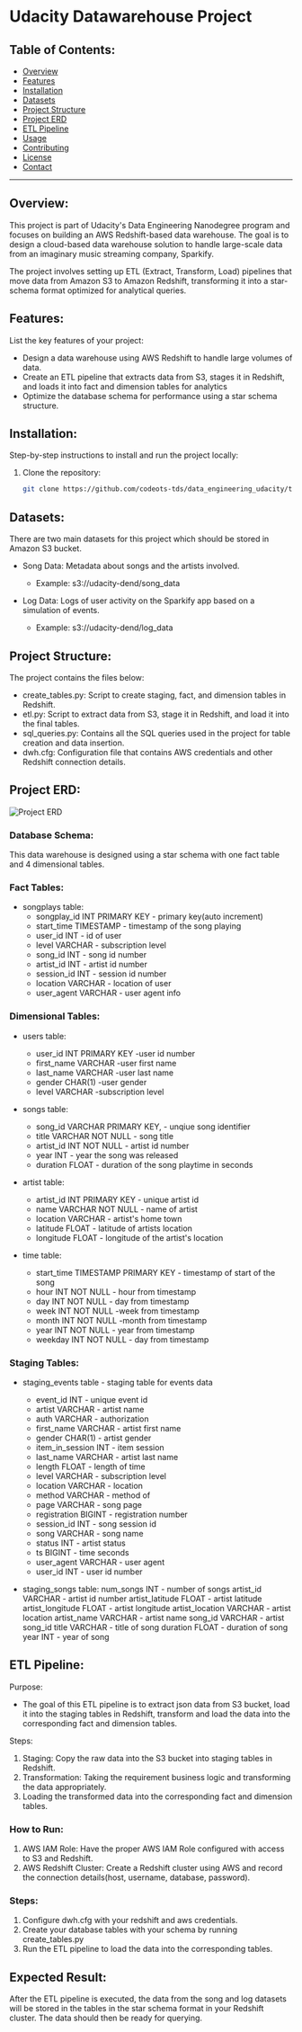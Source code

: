 # Udacity Datawarehouse Project

## Table of Contents:
- [Overview](#overview)
- [Features](#features)
- [Installation](#installation)
- [Datasets](#Datasets)
- [Project Structure](#ProjectStructure)
- [Project ERD](#ProjectERD)
- [ETL Pipeline](#ETLPipeline)
- [Usage](#usage)
- [Contributing](#contributing)
- [License](#license)
- [Contact](#contact)

---

## Overview:
This project is part of Udacity's Data Engineering Nanodegree program and focuses on building an AWS Redshift-based data warehouse. The goal is to design a cloud-based data warehouse solution to handle large-scale data from an imaginary music streaming company, Sparkify.

The project involves setting up ETL (Extract, Transform, Load) pipelines that move data from Amazon S3 to Amazon Redshift, transforming it into a star-schema format optimized for analytical queries.

## Features:
List the key features of your project:
- Design a data warehouse using AWS Redshift to handle large volumes of data.
- Create an ETL pipeline that extracts data from S3, stages it in Redshift, and loads it into fact and dimension tables for analytics
- Optimize the database schema for performance using a star schema structure.

## Installation:
Step-by-step instructions to install and run the project locally:
1. Clone the repository:
   ```bash
   git clone https://github.com/codeots-tds/data_engineering_udacity/tree/master/3.data_warehouse_project


## Datasets:
There are two main datasets for this project which should be stored in Amazon S3 bucket.
- Song Data: Metadata about songs and the artists involved.
    - Example: s3://udacity-dend/song_data

- Log Data: Logs of user activity on the Sparkify app based on a simulation of events.
    - Example: s3://udacity-dend/log_data

## Project Structure:
The project contains the files below:
- create_tables.py: Script to create staging, fact, and dimension tables in Redshift.
- etl.py: Script to extract data from S3, stage it in Redshift, and load it into the final tables.
- sql_queries.py: Contains all the SQL queries used in the project for table creation and data insertion.
- dwh.cfg: Configuration file that contains AWS credentials and other Redshift connection details.

## Project ERD:
![Project ERD](<images/erd sparkify.png>)

### Database Schema:
This data warehouse is designed using a star schema with one fact table and 4 dimensional tables.

### Fact Tables:
- songplays table:
    - songplay_id INT PRIMARY KEY - primary key(auto increment)
    - start_time TIMESTAMP - timestamp of the song playing
    - user_id INT - id of user
    - level VARCHAR - subscription level
    - song_id INT - song id number
    - artist_id INT - artist id number
    - session_id INT - session id number
    - location VARCHAR - location of user
    - user_agent VARCHAR - user agent info

### Dimensional Tables:
- users table:
    - user_id INT PRIMARY KEY -user id number
    - first_name VARCHAR -user first name
    - last_name VARCHAR -user last name
    - gender CHAR(1) -user gender
    - level VARCHAR -subscription level

- songs table:
    - song_id VARCHAR PRIMARY KEY, - unqiue song identifier
    - title VARCHAR NOT NULL - song title
    - artist_id INT NOT NULL - artist id number
    - year INT - year the song was released
    - duration FLOAT - duration of the song playtime in seconds

- artist table:
    - artist_id INT PRIMARY KEY - unique artist id
    - name VARCHAR NOT NULL - name of artist
    - location VARCHAR - artist's home town
    - latitude FLOAT - latitude of artists location
    - longitude FLOAT - longitude of the artist's location

- time table:
    - start_time TIMESTAMP PRIMARY KEY - timestamp of start of the song
    - hour INT NOT NULL - hour from timestamp
    - day INT NOT NULL - day from timestamp
    - week INT NOT NULL -week from timestamp
    - month INT NOT NULL -month from timestamp
    - year INT NOT NULL - year from timestamp
    - weekday INT NOT NULL - day from timestamp

### Staging Tables:
- staging_events table - staging table for events data 
    - event_id INT - unique event id
    - artist  VARCHAR - artist name
    - auth    VARCHAR - authorization
    - first_name  VARCHAR - artist first name
    - gender      CHAR(1) - artist gender
    - item_in_session INT - item session
    - last_name VARCHAR - artist last name
    - length  FLOAT - length of time
    - level VARCHAR - subscription level
    - location VARCHAR - location
    - method VARCHAR - method of 
    - page  VARCHAR - song page
    - registration  BIGINT - registration number 
    - session_id    INT - song session id 
    - song      VARCHAR - song name
    - status        INT - artist status 
    - ts       BIGINT - time seconds
    - user_agent    VARCHAR - user agent
    - user_id       INT - user id number

-  staging_songs table:
    num_songs        INT - number of songs
    artist_id        VARCHAR - artist id number
    artist_latitude  FLOAT - artist latitude
    artist_longitude FLOAT - artist longitude
    artist_location  VARCHAR - artist location
    artist_name      VARCHAR - artist name
    song_id          VARCHAR - artist song_id
    title            VARCHAR - title of song
    duration         FLOAT - duration of song
    year             INT - year of song

## ETL Pipeline:
Purpose:
- The goal of this ETL pipeline is to extract json data from S3 bucket, load it into the staging tables in Redshift, transform and load the data into the corresponding fact and dimension tables.

Steps:
1. Staging: Copy the raw data into the S3 bucket into staging tables in Redshift.
2. Transformation: Taking the requirement business logic and transforming the data appropriately.
3. Loading the transformed data into the corresponding fact and dimension tables.

### How to Run:
1. AWS IAM Role: Have the proper AWS IAM Role configured with access to S3 and Redshift.
2. AWS Redshift Cluster: Create a Redshift cluster using AWS and record the connection 
details(host, username, database, password).

### Steps:
1. Configure dwh.cfg with your redshift and aws credentials.
2. Create your database tables with your schema by running create_tables.py
3. Run the ETL pipeline to load the data into the corresponding tables.

## Expected Result:
After the ETL pipeline is executed, the data from the song and log datasets will be stored in the 
tables in the star schema format in your Redshift cluster. The data should then be ready for querying.
